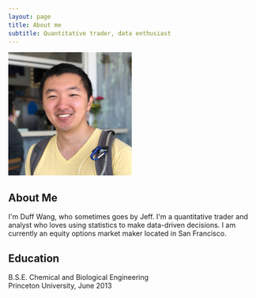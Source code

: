 ```yaml
---
layout: page
title: About me
subtitle: Quantitative trader, data enthusiast
---
```


<img src="/img/profile.jpg" width="250px"/>

## About Me

I'm Duff Wang, who sometimes goes by Jeff. I'm a quantitative trader and analyst who loves using statistics to make data-driven decisions. I am currently an equity options market maker located in San Francisco.

## Education

B.S.E. Chemical and Biological Engineering<br>
Princeton University, June 2013